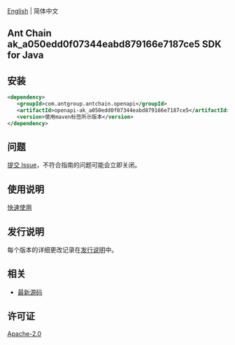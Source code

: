 [English](README.md) | 简体中文

## Ant Chain ak_a050edd0f07344eabd879166e7187ce5 SDK for Java

## 安装

```xml
<dependency>
   <groupId>com.antgroup.antchain.openapi</groupId>
   <artifactId>openapi-ak_a050edd0f07344eabd879166e7187ce5</artifactId>
   <version>使用maven标签所示版本</version>
</dependency>
```

## 问题

[提交 Issue](https://github.com/alipay/antchain-openapi-prod-sdk/issues/new)，不符合指南的问题可能会立即关闭。

## 使用说明

[快速使用](https://github.com/alipay/antchain-openapi-prod-sdk)

## 发行说明

每个版本的详细更改记录在[发行说明](./ChangeLog.txt)中。

## 相关

- [最新源码](https://github.com/alipay/antchain-openapi-prod-sdk/)

## 许可证

[Apache-2.0](http://www.apache.org/licenses/LICENSE-2.0)
